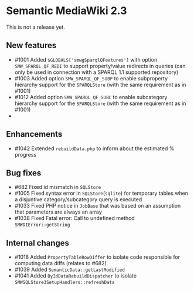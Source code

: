 # Semantic MediaWiki 2.3

This is not a release yet.

## New features

* #1001 Added `$GLOBALS['smwgSparqlQFeatures']` with option `SMW_SPARQL_QF_REDI` to support property/value redirects in queries (can only be used in connection with a SPARQL 1.1 supported repository)
* #1003 Added option `SMW_SPARQL_QF_SUBP` to enable subproperty hierarchy support for the `SPARQLStore` (with the same requirement as in #1001)
* #1012 Added option `SMW_SPARQL_QF_SUBC` to enable subcategory hierarchy support for the `SPARQLStore` (with the same requirement as in #1001)
* 

## Enhancements

* #1042 Extended `rebuildData.php` to inform about the estimated % progress

## Bug fixes

* #682 Fixed id mismatch in `SQLStore`
* #1005 Fixed syntax error in `SQLStore`(`sqlite`) for temporary tables when a disjuntive category/subcategory query is executed
* #1033 Fixed PHP notice in `JobBase` that was based on an assumption that parameters are always an array
* #1038 Fixed Fatal error: Call to undefined method `SMWDIError::getString`

## Internal changes

* #1018 Added `PropertyTableRowDiffer` to isolate code responsible for computing data diffs (relates to #682)
* #1039 Added `SemanticData::getLastModified`
* #1041 Added `ByIdDataRebuildDispatcher` to isolate `SMWSQLStore3SetupHandlers::refreshData`

